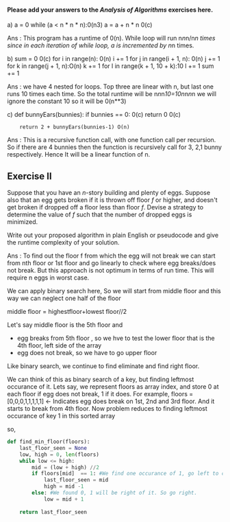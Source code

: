 #### Please add your answers to the ***Analysis of  Algorithms*** exercises here.

a)  a = 0
    while (a < n * n * n):0(n3)
      a = a + n * n  0(c)

Ans : This program has a runtime of 0(n). While loop will run n*n*n/n*n times since in each iteration of while loop, a is
incremented by n*n times.   
 
b)  sum = 0 0(c)
    for i in range(n): 0(n)
      i += 1
      for j in range(i + 1, n): 0(n)
        j += 1
        for k in range(j + 1, n):O(n)
          k += 1
          for l in range(k + 1, 10 + k):10
            l += 1
            sum += 1 
            
Ans : we have 4 nested for loops. Top three are linear with n, but last one runs 10 times each time. So the total runtime will be
 n*n*n*10=10n*n*n*n we will ignore the constant 10 so it will be 0(n**3)    
 
c)  def bunnyEars(bunnies):
      if bunnies == 0: 0(c)
        return 0  0(c)

        return 2 + bunnyEars(bunnies-1) O(n) 
Ans : This is a recursive function call, with one function call per recursion. So if there are 4 bunnies then the function is recursively call for 3, 2,1 bunny 
  respectively. Hence  It will be a linear function of n.  
  
  
## Exercise II

Suppose that you have an _n_-story building and plenty of eggs. Suppose also that an egg gets broken if it is thrown
 off floor _f_ or higher, and doesn't get broken if dropped off a floor less than floor _f_.
  Devise a strategy to determine the value of _f_ such that the number of dropped eggs is minimized.

Write out your proposed algorithm in plain English or pseudocode and give the runtime complexity of your solution.

Ans : 
To find out the floor f from which the egg will not break  we  can start from nth floor  or 1st floor and go linearly to check where egg breaks/does not break.
But this approach is not optimum in terms of run time. This will require n eggs in worst case.

We can apply binary search here, So we will start from middle floor and this way we can neglect one half of the floor  

middle floor = highestfloor+lowest floor//2

Let's say middle floor is the 5th floor and 
  - egg breaks from 5th floor , so we hve to test the lower floor that is the 4th floor, left side of the array
  - egg does not break, so we have to go upper floor

Like binary search, we continue to find eliminate and find right floor.

We can think of this as binary search of a key, but finding leftmost occurance of it.
Lets say, we represent floors as array index, and store 0 at each floor if egg does not break, 1 if it does.
For example,
  floors = [0,0,0,1,1,1,1,1] <- Indicates egg does break on 1st, 2nd and 3rd floor. And it starts to break from 4th floor.
Now problem reduces to finding leftmost occurance of key 1 in this sorted array


so, 
```python
def find_min_floor(floors):
    last_floor_seen = None
    low, high = 0, len(floors)
    while low <= high:
        mid = (low + high) //2 
        if floors[mid]  == 1: #We find one occurance of 1, go left to check there are more
            last_floor_seen = mid
            high = mid -1
        else: #We found 0, 1 will be right of it. So go right.
            low = mid + 1
        
    return last_floor_seen   
```     
        
                  

